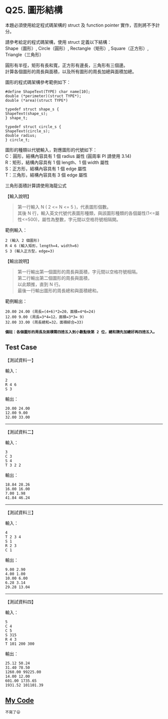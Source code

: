 # Q25. 圖形結構

本題必須使用給定程式碼架構的 struct 及 function pointer 實作，否則將不予計分。

請參考給定的程式碼架構，使用 struct 定義以下結構：  
Shape（圖形）, Circle（圓形）, Rectangle（矩形）, Square（正方形）, Triangle（三角形）

圓形有半徑，矩形有長和寬，正方形有邊長，三角形有三個邊。  
計算各個圖形的周長與面積，以及所有圖形的周長加總與面積加總。

圖形的程式碼架構參考範例如下：

    #define ShapeText(TYPE) char name[10];
    double (*perimeter)(struct TYPE*);
    double (*area)(struct TYPE*)

    typedef struct shape_s {
    ShapeText(shape_s);
    } shape_t;

    typedef struct circle_s {
    ShapeText(circle_s);
    double radius;
    } circle_t;

圖形的種類以代號輸入，對應圖形的代號如下：  
C：圓形，結構內容具有 1 個 radius 屬性 (圓周率 PI 請使用 3.14)  
R：矩形，結構內容具有 1 個 length、1 個 width 屬性  
S：正方形，結構內容具有 1 個 edge 屬性  
T：三角形，結構內容具有 3 個 edge 屬性

三角形面積計算請使用海龍公式

【輸入說明】

> 第一行輸入 N ( 2 <= N <= 5 )，代表圖形個數。  
> 其後 N 行，輸入英文代號代表圖形種類，與該圖形種類的各個屬性(1<=屬性<=500)，屬性為整數，字元間以空格符號相隔開。

範例輸入：

    2 (輸入 2 個圖形)
    R 4 6 (輸入矩形，length=4，width=6)
    S 3 (輸入正方型，edge=3)

【輸出說明】

> 第一行輸出第一個圖形的周長與面積，字元間以空格符號相隔。  
> 第二行輸出第二個圖形的周長與面積，  
> 以此類推，直到 N 行。  
> 最後一行輸出圖形的周長總和與面積總和。

範例輸出：

    20.00 24.00 (周長=(4+6)*2=20，面積=4*6=24)
    12.00 9.00 (周長=3*4=12，面積=3*3= 9)
    32.00 33.00 (周長總和=32，面積綜合=33)

**`備註：各個圖形的周長及面積需四捨五入到小數點後第 2 位，總和請先加總好再四捨五入。`**

## Test Case

【測試資料一】

輸入：

    2
    R 4 6
    S 3

輸出：

    20.00 24.00
    12.00 9.00
    32.00 33.00

---

【測試資料二】

輸入：

    3
    C 3
    S 4
    T 3 2 2

輸出：

    18.84 28.26
    16.00 16.00
    7.00 1.98
    41.84 46.24

---

【測試資料三】

輸入：

    4
    T 2 3 4
    S 1
    R 2 3
    C 1

輸出：

    9.00 2.90
    4.00 1.00
    10.00 6.00
    6.28 3.14
    29.28 13.04

---

【測試資料四】

輸入：

    5
    C 4
    C 5
    S 315
    R 4 3
    T 101 200 300

輸出：

    25.12 50.24
    31.40 78.50
    1260.00 99225.00
    14.00 12.00
    601.00 1735.65
    1931.52 101101.39

## [My Code](./q025.c)

```c
不寫了😦
```
